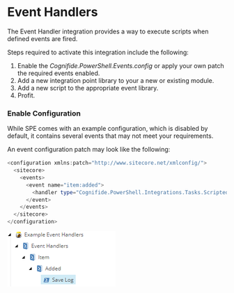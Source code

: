 # Event Handlers

The Event Handler integration provides a way to execute scripts when defined events are fired.

Steps required to activate this integration include the following:
 1. Enable the *Cognifide.PowerShell.Events.config* or apply your own patch the required events enabled.
 2. Add a new integration point library to your a new or existing module.
 3. Add a new script to the appropriate event library.
 4. Profit.
 
 ### Enable Configuration
 
 While SPE comes with an example configuration, which is disabled by default, it contains several events that may not meet your requirements. 
 
An event configuration patch may look like the following:

```powershell
<configuration xmlns:patch="http://www.sitecore.net/xmlconfig/">
  <sitecore>
    <events>
      <event name="item:added">
        <handler type="Cognifide.PowerShell.Integrations.Tasks.ScriptedItemEventHandler, Cognifide.PowerShell" method="OnEvent" />
      </event>
    </events>
  </sitecore>
</configuration>
```

![Item Added Event Handler](images/screenshots/event-handlers/event-itemadded.png)